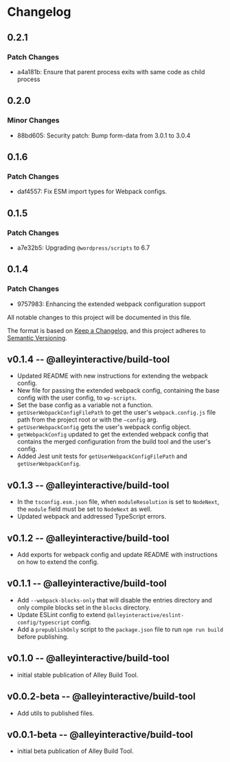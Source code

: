 # Changelog

## 0.2.1

### Patch Changes

- a4a181b: Ensure that parent process exits with same code as child process

## 0.2.0

### Minor Changes

- 88bd605: Security patch: Bump form-data from 3.0.1 to 3.0.4

## 0.1.6

### Patch Changes

- daf4557: Fix ESM import types for Webpack configs.

## 0.1.5

### Patch Changes

- a7e32b5: Upgrading `@wordpress/scripts` to 6.7

## 0.1.4

### Patch Changes

- 9757983: Enhancing the extended webpack configuration support

All notable changes to this project will be documented in this file.

The format is based on [Keep a Changelog](https://keepachangelog.com/en/1.0.0/),
and this project adheres to [Semantic Versioning](https://semver.org/spec/v2.0.0.html).

## v0.1.4 -- @alleyinteractive/build-tool

- Updated README with new instructions for extending the webpack config.
- New file for passing the extended webpack config, containing the base config with the user config, to `wp-scripts`.
- Set the base config as a variable not a function.
- `getUserWebpackConfigFilePath` to get the user's `webpack.config.js` file path from the project root or with the `—config` arg.
- `getUserWebpackConfig` gets the user's webpack config object.
- `getWebpackConfig` updated to get the extended webpack config that contains the merged configuration from the build tool and the user's config.
- Added Jest unit tests for `getUserWebpackConfigFilePath` and `getUserWebpackConfig`.

## v0.1.3 -- @alleyinteractive/build-tool

- In the `tsconfig.esm.json` file, when `moduleResolution` is set to `NodeNext`, the `module` field must be set to `NodeNext` as well.
- Updated webpack and addressed TypeScript errors.

## v0.1.2 -- @alleyinteractive/build-tool

- Add exports for webpack config and update README with instructions on how to extend the config.

## v0.1.1 -- @alleyinteractive/build-tool

- Add `--webpack-blocks-only` that will disable the entries directory and only compile blocks set in the `blocks` directory.
- Update ESLint config to extend `@alleyinteractive/eslint-config/typescript` config.
- Add a `prepublishOnly` script to the `package.json` file to run `npm run build` before publishing.

## v0.1.0 -- @alleyinteractive/build-tool

- initial stable publication of Alley Build Tool.

## v0.0.2-beta -- @alleyinteractive/build-tool

- Add utils to published files.

## v0.0.1-beta -- @alleyinteractive/build-tool

- initial beta publication of Alley Build Tool.
